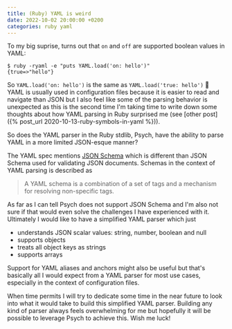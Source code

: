 ```yaml
---
title: (Ruby) YAML is weird
date: 2022-10-02 20:00:00 +0200
categories: ruby yaml
---
```


To my big suprise, turns out that `on` and `off` are supported boolean values in YAML:

```
$ ruby -ryaml -e "puts YAML.load('on: hello')"
{true=>"hello"}
```

So `YAML.load('on: hello')` is the same as `YAML.load('true: hello')` 🤔
YAML is usually used in configuration files because it is easier to read and navigate than JSON but I also feel like some of the parsing behavior is unexpected as this is the second time I'm taking time to write down some thoughts about how YAML parsing in Ruby surprised me (see [other post]({% post_url 2020-10-13-ruby-symbols-in-yaml %})).

So does the YAML parser in the Ruby stdlib, Psych, have the ability to parse YAML in a more limited JSON-esque manner?

The YAML spec mentions [JSON Schema](https://yaml.org/spec/1.2.2/#102-json-schema) which is different than JSON Schema used for validating JSON documents.
Schemas in the context of YAML parsing is described as

> A YAML schema is a combination of a set of tags and a mechanism for resolving non-specific tags.

As far as I can tell Psych does not support JSON Schema and I'm also not sure if that would even solve the challenges I have experienced with it. Ultimately I would like to have a simplified YAML parser which just

- understands JSON scalar values: string, number, boolean and null
- supports objects
- treats all object keys as strings
- supports arrays

Support for YAML aliases and anchors might also be useful but that's basically all I would expect from a YAML parser for most use cases, especially in the context of configuration files.

When time permits I will try to dedicate some time in the near future to look into what it would take to build this simplified YAML parser. Building any kind of parser always feels overwhelming for me but hopefully it will be possible to leverage Psych to achieve this. Wish me luck!
